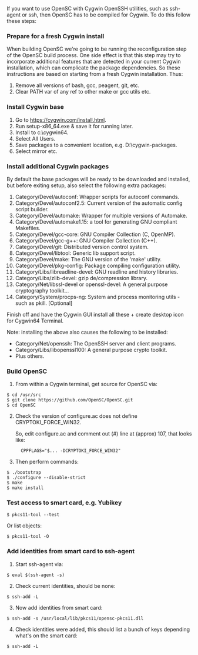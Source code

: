 If you want to use OpenSC with Cygwin OpenSSH utilities, such as ssh-agent or ssh,
then OpenSC has to be compiled for Cygwin. To do this follow these steps:

###  Prepare for a fresh Cygwin install
When building OpenSC we're going to be running the reconfiguration step of the OpenSC build process.
One side effect is that this step may try to incorporate additional features that are detected in 
your current Cygwin installation, which can complicate the package dependencies.
So these instructions are based on starting from a fresh Cygwin installation. Thus:
1. Remove all versions of bash, gcc, peagent, git, etc.
2. Clear PATH var of any ref to other make or gcc utils etc.

### Install Cygwin base 
1. Go to https://cygwin.com/install.html.
2. Run setup-x86_64.exe & save it for running later.
3. Install to c:\cygwin64.
4. Select All Users.
5. Save packages to a convenient location, e.g. D:\cygwin-packages.
6. Select mirror etc.

### Install additional Cygwin packages
By default the base packages will be ready to be downloaded and installed,
but before exiting setup, also select the following extra packages:
1. Category/Devel/autoconf: Wrapper scripts for autoconf commands.
2. Category/Devel/autoconf2.5: Current version of the automatic config script builder.
3. Category/Devel/automake: Wrapper for multiple versions of Automake.
4. Category/Devel/automake1.15: a tool for generating GNU compliant Makefiles.
5. Category/Devel/gcc-core: GNU Compiler Collection (C, OpenMP).
6. Category/Devel/gcc-g++: GNU Compiler Collection (C++).
7. Category/Devel/git: Distributed version control system.
8. Category/Devel/libtool: Generic lib support script.
9. Category/Devel/make: The GNU version of the 'make' utility.
10. Category/Devel/pkg-config: Package compiling configuration utility.
11. Category/Libs/libreadline-devel: GNU readline and history libraries.
12. Category/Libs/zlib-devel: gzip de/compression library.
13. Category/Net/libssl-devel or openssl-devel: A general purpose cryptography toolkit...
14. Category/System/procps-ng: System and process monitoring utils - such as pkill. [Optional]

Finish off and have the Cygwin GUI install all these + create desktop icon for Cygwin64 Terminal.

Note: installing the above also causes the following to be installed:
* Category/Net/openssh: The OpenSSH server and client programs.
* Category/Libs/libopenssl100: A general purpose crypto toolkit.
* Plus others.

### Build OpenSC
1. From within a Cygwin terminal, get source for OpenSC via:
<pre><code>$ cd /usr/src
$ git clone https://github.com/OpenSC/OpenSC.git
$ cd OpenSC</code></pre>
2. Check the version of configure.ac does not define CRYPTOKI_FORCE_WIN32.

   So, edit configure.ac and comment out (#) line at (approx) 107, that looks like: 
      <pre><code>  CPPFLAGS="$... -DCRYPTOKI_FORCE_WIN32"</code></pre>
3. Then perform commands:
<pre><code>$ ./bootstrap
$ ./configure --disable-strict
$ make
$ make install</code></pre>

### Test access to smart card, e.g. Yubikey
<pre><code>$ pkcs11-tool --test</code></pre>
Or list objects:
<pre><code>$ pkcs11-tool -O</code></pre>

### Add identities from smart card to ssh-agent
1. Start ssh-agent via:
<pre><code>$ eval $(ssh-agent -s)</code></pre>
2. Check current identities, should be none:
<pre><code>$ ssh-add -L</code></pre>
3. Now add identities from smart card:
<pre><code>$ ssh-add -s /usr/local/lib/pkcs11/opensc-pkcs11.dll</code></pre>
4. Check identities were added, this should list a bunch of keys depending what's on the smart card:
<pre><code>$ ssh-add -L</code></pre>